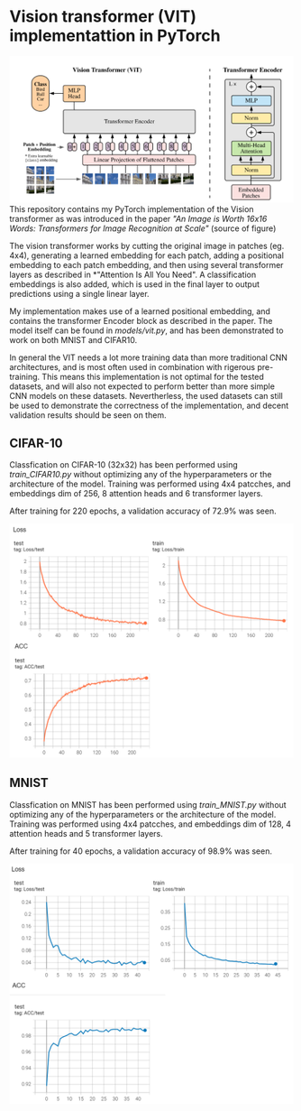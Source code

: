 # Vision transformer (VIT) implementattion in PyTorch

![alt text](figures/architecture.png)
This repository contains my PyTorch implementation of the Vision transformer as was introduced in the paper *"An Image is Worth 16x16 Words: Transformers for Image Recognition at Scale"* (source of figure)

The vision transformer works by cutting the original image in patches (eg. 4x4), generating a learned embedding for each patch, adding a positional embedding to each patch embedding, and then using several transformer layers as described in *"Attention Is All You Need". A classification embeddings is also added, which is used in the final layer to output predictions using a single linear layer.

My implementation makes use of a learned positional embedding, and contains the transformer Encoder block as described in the paper. The model itself can be found in *models/vit.py*, and has been demonstrated to work on both MNIST and CIFAR10.

In general the VIT needs a lot more training data than more traditional CNN architectures, and is most often used in combination with rigerous pre-training. This means this implementation is not optimal for the tested datasets, and will also not expected to perform better than more simple CNN models on these datasets. Nevertherless, the used datasets can still be used to demonstrate the correctness of the implementation, and decent validation results should be seen on them.


## CIFAR-10
Classfication on CIFAR-10 (32x32) has been performed using *train_CIFAR10.py* without optimizing any of the hyperparameters or the architecture of the model. Training was performed using 4x4 patcches, and embeddings dim of 256, 8 attention heads and 6 transformer layers. 

After training for 220 epochs, a validation accuracy of 72.9% was seen.

![alt text](figures/CIFAR.png)

## MNIST
Classfication on MNIST has been performed using *train_MNIST.py* without optimizing any of the hyperparameters or the architecture of the model. Training was performed using 4x4 patcches, and embeddings dim of 128, 4 attention heads and 5 transformer layers. 

After training for 40 epochs, a validation accuracy of 98.9% was seen.

![alt text](figures/MNIST.png)